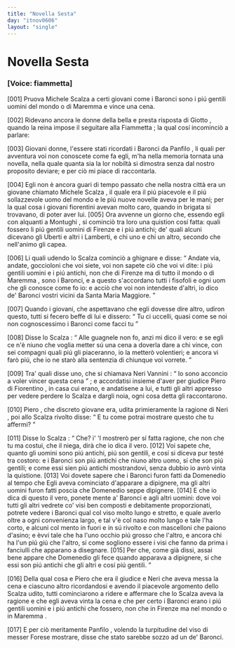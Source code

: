 ```yaml
---
title: "Novella Sesta"
day: "itnov0606"
layout: "single"
---
```

<div id="nov0606" type="novella" who="fiammetta">
 <h1>
  Novella Sesta
 </h1>
 <argument>
  <p>
   <h3>
    [Voice: fiammetta]
   </h3>
  </p>
  <p>
   <a name="p06060001">
    [001]
   </a>
   Pruova
   <name persref="michelescalza" type="person">
    Michele Scalza
   </name>
   a certi giovani come i Baronci sono i pi&uacute; gentili uomini del mondo o di
   <name placeref="maremma" type="place">
    Maremma
   </name>
   e vince una cena.
  </p>
 </argument>
 <div3 type="commentary" who="author">
  <p>
   <a name="p06060002">
    [002]
   </a>
   Ridevano ancora le donne della bella e presta risposta di
   <name persref="giotto" type="person">
    Giotto
   </name>
   , quando la
   <name persref="elissa" type="person">
    reina
   </name>
   impose il seguitare alla
   <name persref="fiammetta" type="person">
    Fiammetta
   </name>
   ; la qual cos&iacute; incominci&ograve; a parlare:
  </p>
 </div3>
 <div3 type="commentary" who="fiammetta">
  <p>
   <a name="p06060003">
    [003]
   </a>
   Giovani donne, l'essere stati ricordati i Baronci da
   <name persref="panfilo" type="person">
    Panfilo
   </name>
   , li quali per avventura voi non conoscete come fa egli, m'ha nella memoria tornata una novella, nella quale quanta sia la lor nobilt&agrave; si dimostra senza dal nostro proposito deviare; e per ci&ograve; mi piace di raccontarla.
  </p>
 </div3>
 <p>
  <a name="p06060004">
   [004]
  </a>
  Egli non &egrave; ancora guari di tempo passato che nella nostra citt&agrave; era un giovane chiamato
  <name persref="michelescalza" type="person">
   Michele Scalza
  </name>
  , il quale era il pi&uacute; piacevole e il pi&uacute; sollazzevole uomo del mondo e le pi&uacute; nuove novelle aveva per le mani; per la qual cosa i giovani fiorentini avevan molto caro, quando in brigata si trovavano, di poter aver lui.
  <a name="p06060005">
   [005]
  </a>
  Ora avvenne un giorno che, essendo egli con alquanti a
  <name placeref="montughi" type="place">
   Montughi
  </name>
  , si cominci&ograve; tra loro una quistion cos&iacute; fatta: quali fossero li pi&uacute; gentili uomini di
  <name placeref="firenze" type="place">
   Firenze
  </name>
  e i pi&uacute; antichi; de' quali alcuni dicevano gli Uberti e altri i Lamberti, e chi uno e chi un altro, secondo che nell'animo gli capea.
 </p>
 <p>
  <a name="p06060006">
   [006]
  </a>
  Li quali udendo lo Scalza cominci&ograve; a ghignare e disse:
  <q direct="unspecified" who="michelescalza">
   Andate via, andate, goccioloni che voi siete, voi non sapete ci&ograve; che voi vi dite: i pi&uacute; gentili uomini e i pi&uacute; antichi, non che di
   <name placeref="firenze" type="place">
    Firenze
   </name>
   ma di tutto il mondo o di
   <name placeref="maremma" type="place">
    Maremma
   </name>
   , sono i Baronci, e a questo s'accordano tutti i fisofoli e ogni uom che gli conosce come fo io: e acci&ograve; che voi non intendeste d'altri, io dico de' Baronci vostri vicini da
   <name placeref="santamariamaggiore" type="place">
    Santa Maria Maggiore.
   </name>
  </q>
 </p>
 <p>
  <a name="p06060007">
   [007]
  </a>
  Quando i giovani, che aspettavano che egli dovesse dire altro, udiron questo, tutti si fecero beffe di lui e dissero:
  <q direct="unspecified" who="brigata-0606">
   Tu ci uccelli, quasi come se noi non cognoscessimo i Baronci come facci tu
  </q>
 </p>
 <p>
  <a name="p06060008">
   [008]
  </a>
  Disse lo
  <name persref="michelescalza" type="person">
   Scalza
  </name>
  :
  <q direct="unspecified" who="michelescalza">
   Alle guagnele non fo, anzi mi dico il vero: e se egli ce n'&egrave; niuno che voglia metter s&uacute; una cena a doverla dare a chi vince, con sei compagni quali pi&uacute; gli piaceranno, io la metter&ograve; volentieri; e ancora vi far&ograve; pi&uacute;, che io ne star&ograve; alla sentenzia di chiunque voi vorrete.
  </q>
 </p>
 <p>
  <a name="p06060009">
   [009]
  </a>
  Tra' quali disse uno, che si chiamava
  <name persref="nerivannini" type="person">
   Neri Vannini
  </name>
  :
  <q direct="unspecified" who="nerivannini">
   Io sono acconcio a voler vincer questa cena
  </q>
  ; e accordatisi insieme d'aver per giudice
  <name persref="pierodifiorentino" type="person">
   Piero di Fiorentino
  </name>
  , in casa cui erano, e andatisene a lui, e tutti gli altri appresso per vedere perdere lo
  <name persref="michelescalza" type="person">
   Scalza
  </name>
  e dargli noia, ogni cosa detta gli raccontarono.
 </p>
 <p>
  <a name="p06060010">
   [010]
  </a>
  <name persref="pierodifiorentino" type="person">
   Piero
  </name>
  , che discreto giovane era, udita primieramente la ragione di
  <name persref="nerivannini" type="person">
   Neri
  </name>
  , poi allo
  <name persref="michelescalza" type="person">
   Scalza
  </name>
  rivolto disse:
  <q direct="unspecified" who="pierodifiorentino">
   E tu come potrai mostrare questo che tu affermi?
  </q>
 </p>
 <p>
  <a name="p06060011">
   [011]
  </a>
  Disse lo
  <name persref="michelescalza" type="person">
   Scalza
  </name>
  :
  <q direct="unspecified" who="michelescalza">
   Che? i' 'l mostrer&ograve; per s&iacute; fatta ragione, che non che tu ma costui, che il niega, dir&agrave; che io dica il vero.
   <a name="p06060012">
    [012]
   </a>
   Voi sapete che, quanto gli uomini sono pi&uacute; antichi, pi&uacute; son gentili, e cos&iacute; si diceva pur test&eacute; tra costoro: e i Baronci son pi&uacute; antichi che niuno altro uomo, s&iacute; che son pi&uacute; gentili; e come essi sien pi&uacute; antichi mostrandovi, senza dubbio io avr&ograve; vinta la quistione.
   <a name="p06060013">
    [013]
   </a>
   Voi dovete sapere che i Baronci furon fatti da Domenedio al tempo che Egli aveva cominciato d'apparare a dipignere, ma gli altri uomini furon fatti poscia che Domenedio seppe dipignere.
   <a name="p06060014">
    [014]
   </a>
   E che io dica di questo il vero, ponete mente a' Baronci e agli altri uomini: dove voi tutti gli altri vedrete co' visi ben composti e debitamente proporzionati, potrete vedere i Baronci qual col viso molto lungo e stretto, e quale averlo oltre a ogni convenienza largo, e tal v'&egrave; col naso molto lungo e tale l'ha corto, e alcuni col mento in fuori e in s&uacute; rivolto e con mascelloni che paiono d'asino; e &egrave;vvi tale che ha l'uno occhio pi&uacute; grosso che l'altro, e ancora chi ha l'un pi&uacute; gi&uacute; che l'altro, s&iacute; come sogliono essere i visi che fanno da prima i fanciulli che apparano a disegnare.
   <a name="p06060015">
    [015]
   </a>
   Per che, come gi&agrave; dissi, assai bene appare che Domenedio gli fece quando apparava a dipignere, s&iacute; che essi son pi&uacute; antichi che gli altri e cos&iacute; pi&uacute; gentili.
  </q>
 </p>
 <p>
  <a name="p06060016">
   [016]
  </a>
  Della qual cosa e
  <name persref="pierodifiorentino" type="person">
   Piero
  </name>
  che era il giudice e
  <name persref="nerivannini" type="person">
   Neri
  </name>
  che aveva messa la cena e ciascuno altro ricordandosi e avendo il piacevole argomento dello
  <name persref="michelescalza" type="person">
   Scalza
  </name>
  udito, tutti cominciarono a ridere e affermare che lo
  <name persref="michelescalza" type="person">
   Scalza
  </name>
  aveva la ragione e che egli aveva vinta la cena e che per certo i Baronci erano i pi&uacute; gentili uomini e i pi&uacute; antichi che fossero, non che in
  <name placeref="firenze" type="place">
   Firenze
  </name>
  ma nel mondo o in
  <name placeref="maremma" type="place">
   Maremma
  </name>
  .
 </p>
 <p>
  <a name="p06060017">
   [017]
  </a>
  E per ci&ograve; meritamente
  <name persref="panfilo" type="person">
   Panfilo
  </name>
  , volendo la turpitudine del viso di messer
  <name persref="forese" type="person">
   Forese
  </name>
  mostrare, disse che stato sarebbe sozzo ad un de' Baronci.
 </p>
</div>